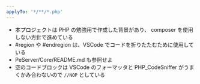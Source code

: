 ```yaml
---
applyTo: '*/**/*.php'
---
```


* 本プロジェクトは PHP の勉強用で作成した背景があり、 composer を使用しない方針で進めている
* #region や #endregion は、VSCode でコードを折りたたむために使用している
* PeServer/Core/README.md も参照せよ
* 空のコードブロックは VSCode のフォーマッタと PHP_CodeSniffer がうまくかみ合わないので `//NOP` としている
